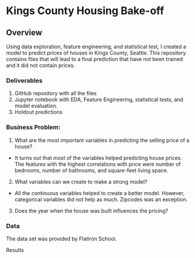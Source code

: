 # Kings County Housing Bake-off

## Overview

Using data exploration, feature engineering, and statistical test, I created a model to predict prices of houses in Kings County, Seattle. This repository contains files that will lead to a final prediction that have not been trained and it did not contain prices.

### Deliverables
1. GitHub repository with all the files
2. Jupyter notebook with EDA, Feature Engineering, statistical tests, and model evaluation.
3. Holdout predictions

### Business Problem:
1. What are the most important variables in predicting the selling price of a house?
- It turns out that most of the variables helped predicting house prices. The features with the highest correlations with price were number of bedrooms, number of bathrooms, and square-feet living space.

2. What variables can we create to make a strong model?
- All the continuous variables helped to create a better model. However, categorical variables did not help as much. Zipcodes was an exception.

3. Does the year when the house was built influences the pricing?

### Data
The data set was provided by Flatiron School.

Results
